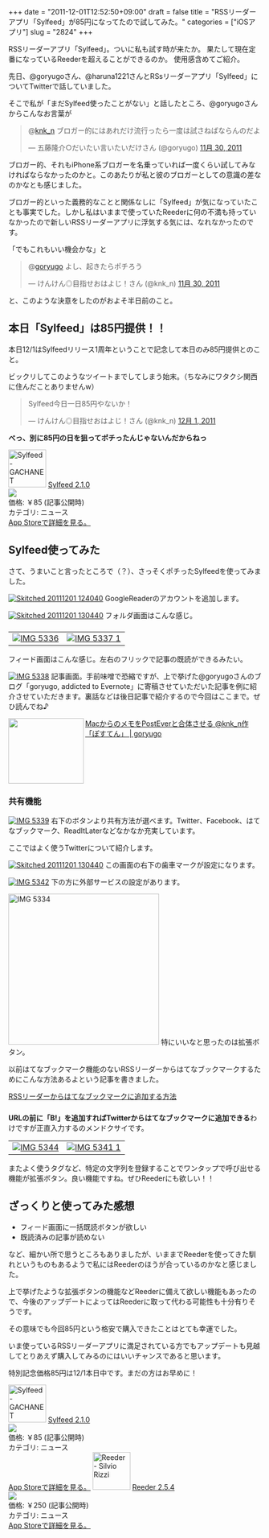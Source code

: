 +++
date = "2011-12-01T12:52:50+09:00"
draft = false
title = "RSSリーダーアプリ「Sylfeed」が85円になってたので試してみた。"
categories = ["iOSアプリ"]
slug = "2824"
+++

RSSリーダーアプリ「Sylfeed」。ついに私も試す時が来たか。
果たして現在定番になっているReederを超えることができるのか。
使用感含めてご紹介。<!--more-->

先日、@goryugoさん、@haruna1221さんとRSsリーダーアプリ「Sylfeed」についてTwitterで話していました。

そこで私が「まだSylfeed使ったことがない」と話したところ、@goryugoさんからこんなお言葉が

<blockquote class="twitter-tweet" data-in-reply-to="141915342678142976" lang="ja"><p>@<a href="https://twitter.com/knk_n">knk_n</a> ブロガー的にはあれだけ流行ったら一度は試さねばならんのだよ</p>&mdash; 五藤隆介○だいたい言いたいだけさん (@goryugo) <a href="https://twitter.com/goryugo/status/141915560102473728" data-datetime="2011-11-30T16:24:40+00:00">11月 30, 2011</a></blockquote>

ブロガー的、それもiPhone系ブロガーを名乗っていれば一度くらい試してみなければならなかったのかと。このあたりが私と彼のブロガーとしての意識の差なのかなとも感じました。

ブロガー的といった義務的なことと関係なしに「Sylfeed」が気になっていたことも事実でした。しかし私はいままで使っていたReederに何の不満も持っていなかったので新しいRSSリーダーアプリに浮気する気には、なれなかったのです。

「でもこれもいい機会かな」と

<blockquote class="twitter-tweet" data-in-reply-to="141917100993290240" lang="ja"><p>@<a href="https://twitter.com/goryugo">goryugo</a> よし、起きたらポチろう</p>&mdash; けんけん◎目指せおはよじ！さん (@knk_n) <a href="https://twitter.com/knk_n/status/141920096401637376" data-datetime="2011-11-30T16:42:42+00:00">11月 30, 2011</a></blockquote>

と、このような決意をしたのがおよそ半日前のこと。
<h2>本日「Sylfeed」は85円提供！！</h2>
本日12/1はSylfeedリリース1周年ということで記念して本日のみ85円提供とのこと。

ビックリしてこのようなツイートまでしてしまう始末。（ちなみにワタクシ関西に住んだことありませんw）

<blockquote class="twitter-tweet" lang="ja"><p>Sylfeed今日一日85円やないか！</p>&mdash; けんけん◎目指せおはよじ！さん (@knk_n) <a href="https://twitter.com/knk_n/status/142065978333859840" data-datetime="2011-12-01T02:22:23+00:00">12月 1, 2011</a></blockquote>

<strong>べっ、別に85円の日を狙ってポチったんじゃないんだからねっ</strong>

<a href="http://itunes.apple.com/jp/app/sylfeed/id403879490?mt=8&uo=4" target="new"><img class="appstorehelper_appicn" width="75" height="75" src="http://a1.mzstatic.com/us/r1000/092/Purple/c4/86/d2/mzl.jqagjksu.tif" alt="Sylfeed - GACHANET"></a>
<a href="http://itunes.apple.com/jp/app/sylfeed/id403879490?mt=8&uo=4" target="new">Sylfeed 2.1.0</a><br>
<a href="http://itunes.apple.com/jp/app/sylfeed/id403879490?mt=8&uo=4" target="itunes_store"><img class="appstorehelper_icn" src="http://ax.phobos.apple.com.edgesuite.net/ja_jp/images/web/linkmaker/badge_appstore-sm.gif" ></a><br>
価格: &#65509;85 (記事公開時)<br>
カテゴリ: ニュース<br>
<a href="http://itunes.apple.com/jp/app/sylfeed/id403879490?mt=8&uo=4" target="new">App Storeで詳細を見る。</a>

<h2>Sylfeed使ってみた</h2>
さて、うまいこと言ったところで（？）、さっそくポチったSylfeedを使ってみました。
<p></p>
<a href="http://knk-n.com/wp-content/uploads/2011/12/skitched-20111201-124040.png" title="Skitched 20111201 124040"><img src="http://knk-n.com/wp-content/uploads/2011/12/skitched-20111201-124040.png" alt="Skitched 20111201 124040" title="skitched-20111201-124040.png" /></a>
GoogleReaderのアカウントを追加します。
<p></p>
<a href="http://knk-n.com/wp-content/uploads/2011/12/skitched-20111201-130440.png" title="Skitched 20111201 130440"><img src="http://knk-n.com/wp-content/uploads/2011/12/skitched-20111201-130440.png" alt="Skitched 20111201 130440" title="skitched-20111201-130440.png" /></a>
フォルダ画面はこんな感じ。
<h3></h3>
<table>
<tr>
<td><a href="http://knk-n.com/wp-content/uploads/2011/12/IMG_5336.png" title="IMG 5336"><img src="http://knk-n.com/wp-content/uploads/2011/12/IMG_5336.png" alt="IMG 5336" title="IMG_5336.png" /></a>
</td>
<td>
<a href="http://knk-n.com/wp-content/uploads/2011/12/IMG_5337-1.png" title="IMG 5337 1"><img src="http://knk-n.com/wp-content/uploads/2011/12/IMG_5337-1.png" alt="IMG 5337 1" title="IMG_5337-1.png" /></a>
</td>
</tr>
</table>
フィード画面はこんな感じ。左右のフリックで記事の既読ができるみたい。
<p></p>
<a href="http://knk-n.com/wp-content/uploads/2011/12/IMG_5338.png" title="IMG 5338"><img src="http://knk-n.com/wp-content/uploads/2011/12/IMG_5338.png" alt="IMG 5338" title="IMG_5338.png" /></a>
記事画面。手前味噌で恐縮ですが、上で挙げた@goryugoさんのブログ「goryugo, addicted to Evernote」に寄稿させていただいた記事を例に紹介させていただきます。裏話などは後日記事で紹介するので今回はここまで。ぜひ読んでね♪
<p></p>
<table width="100%"><a href="http://goryugo.com/20111130/knk_n_evernote/" target="_blank"><img class="alignleft" align="left" border="0" src="http://capture.heartrails.com/150x130/shadow?http://goryugo.com/20111130/knk_n_evernote/" alt="" width="150" height="130" /></a><a href="http://goryugo.com/20111130/knk_n_evernote/" target="_blank">MacからのメモをPostEverと合体させる @knk_n作「ぽすてん」 | goryugo</a><a href="http://b.hatena.ne.jp/entry/http://goryugo.com/20111130/knk_n_evernote/" target="_blank"><img border="0" src="http://b.hatena.ne.jp/entry/image/http://goryugo.com/20111130/knk_n_evernote/" alt="" /></a></table>

<h3>共有機能</h3>
<a href="http://knk-n.com/wp-content/uploads/2011/12/IMG_5339.png" title="IMG 5339"><img src="http://knk-n.com/wp-content/uploads/2011/12/IMG_5339.png" alt="IMG 5339" title="IMG_5339.png" /></a>
右下のボタンより共有方法が選べます。Twitter、Facebook、はてなブックマーク、ReadItLaterなどなかなか充実しています。

ここではよく使うTwitterについて紹介します。

<a href="http://knk-n.com/wp-content/uploads/2011/12/skitched-20111201-130440.png" title="Skitched 20111201 130440"><img src="http://knk-n.com/wp-content/uploads/2011/12/skitched-20111201-130440.png" alt="Skitched 20111201 130440" title="skitched-20111201-130440.png" /></a>
この画面の右下の歯車マークが設定になります。

<a href="http://knk-n.com/wp-content/uploads/2011/12/IMG_5342.png" title="IMG 5342"><img src="http://knk-n.com/wp-content/uploads/2011/12/IMG_5342.png" alt="IMG 5342" title="IMG_5342.png" /></a>
下の方に外部サービスの設定があります。

<a href="http://knk-n.com/wp-content/uploads/2011/12/IMG_5334.png" title="IMG 5334"><img src="http://knk-n.com/wp-content/uploads/2011/12/IMG_5334.png" width="300" alt="IMG 5334" title="IMG_5334.png" /></a>
特にいいなと思ったのは拡張ボタン。

以前はてなブックマーク機能のないRSSリーダーからはてなブックマークするためにこんな方法あるよという記事を書きました。

<a href="http://knk-n.com/2011/04/27/rss%E3%83%AA%E3%83%BC%E3%83%80%E3%83%BC%E3%81%8B%E3%82%89%E3%81%AF%E3%81%A6%E3%81%AA%E3%83%96%E3%83%83%E3%82%AF%E3%83%9E%E3%83%BC%E3%82%AF%E3%81%AB%E8%BF%BD%E5%8A%A0%E3%81%99%E3%82%8B%E6%96%B9/" target="_blank">RSSリーダーからはてなブックマークに追加する方法</a><a href="http://b.hatena.ne.jp/entry/http://knk-n.com/2011/04/27/rss%E3%83%AA%E3%83%BC%E3%83%80%E3%83%BC%E3%81%8B%E3%82%89%E3%81%AF%E3%81%A6%E3%81%AA%E3%83%96%E3%83%83%E3%82%AF%E3%83%9E%E3%83%BC%E3%82%AF%E3%81%AB%E8%BF%BD%E5%8A%A0%E3%81%99%E3%82%8B%E6%96%B9/" target="_blank"><img src="http://b.hatena.ne.jp/entry/image/http://knk-n.com/2011/04/27/rss%E3%83%AA%E3%83%BC%E3%83%80%E3%83%BC%E3%81%8B%E3%82%89%E3%81%AF%E3%81%A6%E3%81%AA%E3%83%96%E3%83%83%E3%82%AF%E3%83%9E%E3%83%BC%E3%82%AF%E3%81%AB%E8%BF%BD%E5%8A%A0%E3%81%99%E3%82%8B%E6%96%B9/" alt="" /></a>
<h3></h3>
<strong>URLの前に「B!」を追加すればTwitterからはてなブックマークに追加できる</strong>わけですが正直入力するのメンドクサイです。


<table>
<tr>
<td>
<a href="http://knk-n.com/wp-content/uploads/2011/12/IMG_5344.png" title="IMG 5344"><img src="http://knk-n.com/wp-content/uploads/2011/12/IMG_5344.png" alt="IMG 5344" title="IMG_5344.png" /></a>
</td>
<td>
<a href="http://knk-n.com/wp-content/uploads/2011/12/IMG_5341-1.png" title="IMG 5341 1"><img src="http://knk-n.com/wp-content/uploads/2011/12/IMG_5341-1.png" alt="IMG 5341 1" title="IMG_5341-1.png" /></a>
</td>
</tr>
</table>
またよく使うタグなど、特定の文字列を登録することでワンタップで呼び出せる機能が拡張ボタン。良い機能ですね。ぜひReederにも欲しい！！

<h2>ざっくりと使ってみた感想</h2>
<ul>
<li>フィード画面に一括既読ボタンが欲しい</li>
<li>既読済みの記事が読めない</li>
</ul>
など、細かい所で思うところもありましたが、いままでReederを使ってきた馴れというものもあるようで私にはReederのほうが合っているのかなと感じました。

上で挙げたような拡張ボタンの機能などReederに備えて欲しい機能もあったので、今後のアップデートによってはReederに取って代わる可能性も十分有りそうです。

その意味でも今回85円という格安で購入できたことはとても幸運でした。

いま使っているRSSリーダーアプリに満足されている方でもアップデートも見越してとりあえず購入してみるのにはいいチャンスであると思います。

特別記念価格85円は12/1本日中です。まだの方はお早めに！

<a href="http://itunes.apple.com/jp/app/sylfeed/id403879490?mt=8&uo=4" target="new"><img class="appstorehelper_appicn" width="75" height="75" src="http://a1.mzstatic.com/us/r1000/092/Purple/c4/86/d2/mzl.jqagjksu.tif" alt="Sylfeed - GACHANET"></a>
<a href="http://itunes.apple.com/jp/app/sylfeed/id403879490?mt=8&uo=4" target="new">Sylfeed 2.1.0</a><br>
<a href="http://itunes.apple.com/jp/app/sylfeed/id403879490?mt=8&uo=4" target="itunes_store"><img class="appstorehelper_icn" src="http://ax.phobos.apple.com.edgesuite.net/ja_jp/images/web/linkmaker/badge_appstore-sm.gif" ></a><br>
価格: &#65509;85 (記事公開時)<br>
カテゴリ: ニュース<br>
<a href="http://itunes.apple.com/jp/app/sylfeed/id403879490?mt=8&uo=4" target="new">App Storeで詳細を見る。</a>
<a href="http://itunes.apple.com/jp/app/reeder/id325502379?mt=8&uo=4" target="new"><img class="appstorehelper_appicn" width="75" height="75" src="http://a1.mzstatic.com/us/r1000/071/Purple/ce/0f/10/mzl.ljyldzsg.tiff" alt="Reeder - Silvio Rizzi"></a>
<a href="http://itunes.apple.com/jp/app/reeder/id325502379?mt=8&uo=4" target="new">Reeder 2.5.4</a><br>
<a href="http://itunes.apple.com/jp/app/reeder/id325502379?mt=8&uo=4" target="itunes_store"><img class="appstorehelper_icn" src="http://ax.phobos.apple.com.edgesuite.net/ja_jp/images/web/linkmaker/badge_appstore-sm.gif" ></a><br>
価格: &#65509;250 (記事公開時)<br>
カテゴリ: ニュース<br>
<a href="http://itunes.apple.com/jp/app/reeder/id325502379?mt=8&uo=4" target="new">App Storeで詳細を見る。</a>
